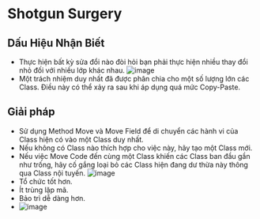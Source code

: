 # Shotgun Surgery

## Dấu Hiệu Nhận Biết
- Thực hiện bất kỳ sửa đổi nào đòi hỏi bạn phải thực hiện nhiều thay đổi nhỏ đối với nhiều lớp khác nhau.
![image](https://user-images.githubusercontent.com/63473793/121808652-c0a8c480-cc83-11eb-9def-8d9ada505a3e.png)
- Một trách nhiệm duy nhất đã được phân chia cho một số lượng lớn các Class. Điều này có thể xảy ra sau khi áp dụng quá mức Copy-Paste.

## Giải pháp
- Sử dụng Method Move và Move Field để di chuyển các hành vi của Class hiện có vào một Class duy nhất.
- Nếu không có Class nào thích hợp cho việc này, hãy tạo một Class mới.
- Nếu việc Move Code đến cùng một Class khiến các Class ban đầu gần như trống, hãy cố gắng loại bỏ các Class hiện đang dư thừa này thông qua Class nội tuyến.
![image](https://user-images.githubusercontent.com/63473793/121808739-2432f200-cc84-11eb-98d5-43dc3f0b8168.png)
- Tổ chức tốt hơn. 
- Ít trùng lặp mã.
- Bảo trì dễ dàng hơn.
- ![image](https://user-images.githubusercontent.com/63473793/121808760-3dd43980-cc84-11eb-82a1-60c33573d924.png)
